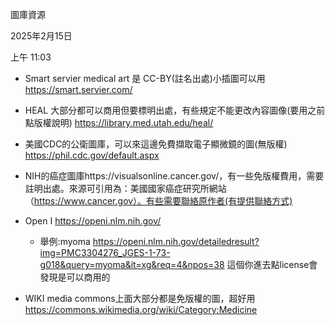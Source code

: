 圖庫資源

2025年2月15日

上午 11:03

- Smart servier medical art 是 CC-BY(註名出處)小插圖可以用 <https://smart.servier.com/>

- HEAL 大部分都可以商用但要標明出處，有些規定不能更改內容圖像(要用之前點版權說明) <https://library.med.utah.edu/heal/>

- 美國CDC的公衛圖庫，可以來這邊免費擷取電子顯微鏡的圖(無版權) <https://phil.cdc.gov/default.aspx>

- NIH的癌症圖庫https://visualsonline.cancer.gov/，有一些免版權費用，需要註明出處。來源可引用為：美國國家癌症研究所網站（https://www.cancer.gov）。有些需要聯絡原作者(有提供聯絡方式)

- Open I <https://openi.nlm.nih.gov/>

  - 舉例:myoma <https://openi.nlm.nih.gov/detailedresult?img=PMC3304276_JGES-1-73-g018&query=myoma&it=xg&req=4&npos=38> 這個你進去點license會發現是可以商用的

- WIKI media commons上面大部分都是免版權的圖，超好用 <https://commons.wikimedia.org/wiki/Category:Medicine>
